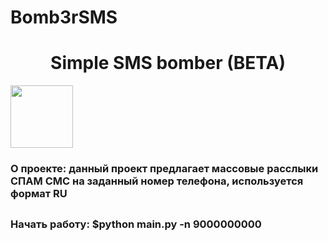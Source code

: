 # Bomb3rSMS

<h1 align="center"> Simple SMS bomber (BETA) </h1>
<img src="https://crack-portal.ru/wp-content/uploads/2021/04/image.png" width="100">
<h3> О проекте: данный проект предлагает массовые расслыки СПАМ СМС на заданный номер телефона, используется формат RU <h2>
<h3> Начать работу: $python main.py -n 9000000000 </h2>
